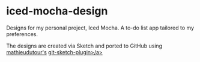 # iced-mocha-design

Designs for my personal project, Iced Mocha. 
A to-do list app tailored to my preferences.

The designs are created via Sketch and ported to GitHub using <a href='https://github.com/mathieudutour'>mathieudutour's</a> <a href='https://github.com/mathieudutour/git-sketch-plugin'>git-sketch-plugin>/a>

